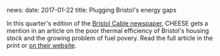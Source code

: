 news:
date: 2017-01-22
title: Plugging Bristol's energy gaps

In this quarter's edition of the [Bristol Cable
newspaper](https://thebristolcable.org/), CHEESE gets a mention in an article
on the poor thermal efficiency of Bristol's housing stock and the growing
problem of fuel povery. Read the full article in the print or [on their
website](https://thebristolcable.org/2017/01/energy-gaps/).

